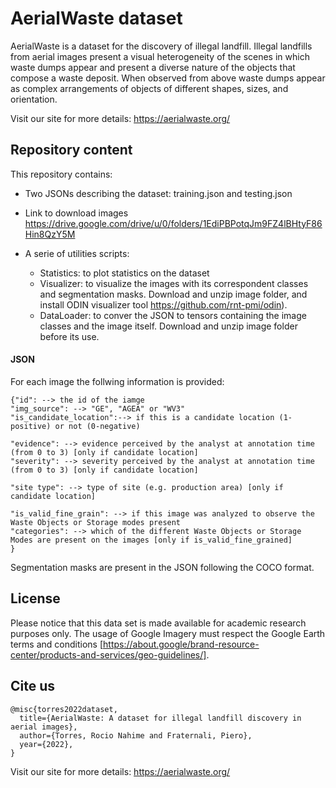 # AerialWaste dataset

AerialWaste is a dataset for the discovery of illegal landfill. Illegal landfills from aerial images present a visual heterogeneity of the scenes in which waste dumps appear and present a diverse nature of the objects that compose a waste deposit. When observed from above waste dumps appear as complex arrangements of objects of different shapes, sizes, and orientation.

Visit our site for more details: https://aerialwaste.org/

## Repository content

This repository contains:
- Two JSONs describing the dataset: training.json and testing.json
- Link to download images https://drive.google.com/drive/u/0/folders/1EdiPBPotqJm9FZ4lBHtyF86Hin8QzY5M 
- A serie of utilities scripts:

  - Statistics: to plot statistics on the dataset
  - Visualizer: to visualize the images with its correspondent classes and segmentation masks. Download and unzip image folder, and install ODIN visualizer tool https://github.com/rnt-pmi/odin). 
  -  DataLoader: to conver the JSON to tensors containing the image classes and the image itself. Download and unzip image folder before its use.



#### JSON
For each image the follwing information is provided:
```
{"id": --> the id of the iamge
"img_source": --> "GE", "AGEA" or "WV3"
"is_candidate_location":--> if this is a candidate location (1-positive) or not (0-negative)

"evidence": --> evidence perceived by the analyst at annotation time (from 0 to 3) [only if candidate location]
"severity": --> severity perceived by the analyst at annotation time (from 0 to 3) [only if candidate location]

"site type": --> type of site (e.g. production area) [only if candidate location]

"is_valid_fine_grain": --> if this image was analyzed to observe the Waste Objects or Storage modes present
"categories": --> which of the different Waste Objects or Storage Modes are present on the images [only if is_valid_fine_grained]
}
```

Segmentation masks are present in the JSON following the COCO format.


## License
Please notice that this data set is made available for academic research purposes only. The usage of Google Imagery must respect the Google Earth terms and conditions [https://about.google/brand-resource-center/products-and-services/geo-guidelines/].

## Cite us
```
@misc{torres2022dataset,
  title={AerialWaste: A dataset for illegal landfill discovery in aerial images},
  author={Torres, Rocio Nahime and Fraternali, Piero},
  year={2022},
}
```
Visit our site for more details: https://aerialwaste.org/

